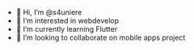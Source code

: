 - 👋 Hi, I’m @s4uniere
- 👀 I’m interested in webdevelop
- 🌱 I’m currently learning Flutter
- 💞️ I’m looking to collaborate on mobile apps project


<!---
s4uniere/s4uniere is a ✨ special ✨ repository because its `README.md` (this file) appears on your GitHub profile.
You can click the Preview link to take a look at your changes.
--->
